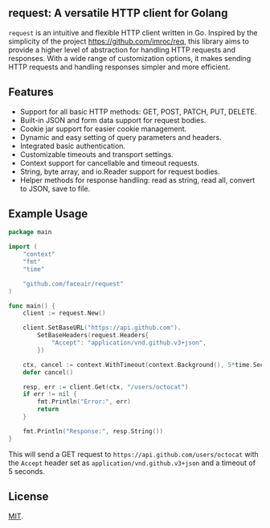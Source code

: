 ## request: A versatile HTTP client for Golang

`request` is an intuitive and flexible HTTP client written in Go. Inspired by the simplicity of the project https://github.com/imroc/req, this library aims to provide a higher level of abstraction for handling HTTP requests and responses. With a wide range of customization options, it makes sending HTTP requests and handling responses simpler and more efficient.

## Features

- Support for all basic HTTP methods: GET, POST, PATCH, PUT, DELETE.
- Built-in JSON and form data support for request bodies.
- Cookie jar support for easier cookie management.
- Dynamic and easy setting of query parameters and headers.
- Integrated basic authentication.
- Customizable timeouts and transport settings.
- Context support for cancellable and timeout requests.
- String, byte array, and io.Reader support for request bodies.
- Helper methods for response handling: read as string, read all, convert to JSON, save to file.

## Example Usage

```go
package main

import (
	"context"
	"fmt"
	"time"

	"github.com/faceair/request"
)

func main() {
	client := request.New()

	client.SetBaseURL("https://api.github.com").
		SetBaseHeaders(request.Headers{
			"Accept": "application/vnd.github.v3+json",
		})

	ctx, cancel := context.WithTimeout(context.Background(), 5*time.Second)
	defer cancel()

	resp, err := client.Get(ctx, "/users/octocat")
	if err != nil {
		fmt.Println("Error:", err)
		return
	}

	fmt.Println("Response:", resp.String())
}
```

This will send a GET request to `https://api.github.com/users/octocat` with the `Accept` header set as `application/vnd.github.v3+json` and a timeout of 5 seconds.

## License

[MIT](LICENSE).
